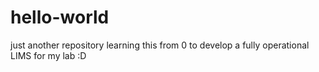 # hello-world
just another repository
learning this from 0 to develop a fully operational LIMS for my lab :D
